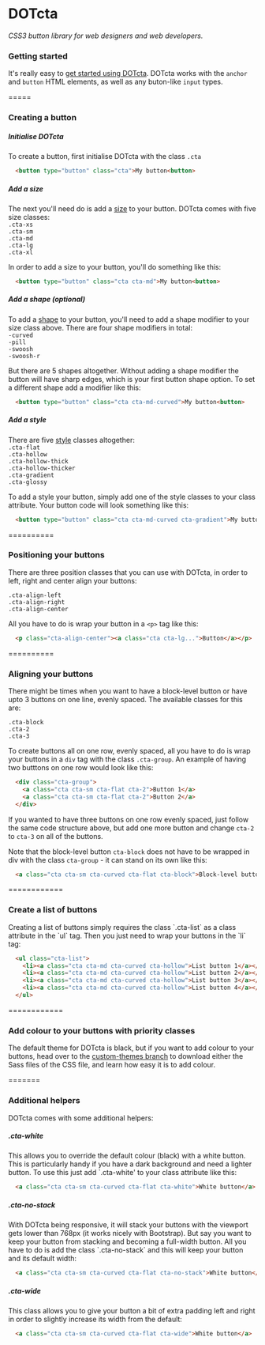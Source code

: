 DOTcta
======
<em>CSS3 button library for web designers and web developers.</em>

<h3>Getting started</h3>

It's really easy to <a href="http://youtu.be/Whf2oLg5h3E" target="_blank">get started using DOTcta</a>. DOTcta works with the <code>anchor</code> and <code>button</code> HTML elements, as well as any buton-like <code>input</code> types.

=====

<h3>Creating a button</h3>

<h5>Initialise DOTcta</h5>
To create a button, first initialise DOTcta with the class <code>.cta</code>

```html
  <button type="button" class="cta">My button<button>
```

<h5>Add a size</h5>
The next you'll need do is add a <a href="http://libs.doodleboxmedia.co.uk/dot/cta/cta-sizes/" target="_blank">size</a> to your button. DOTcta comes with five size classes:<br>
<code>.cta-xs</code><br>
<code>.cta-sm</code><br>
<code>.cta-md</code><br>
<code>.cta-lg</code><br>
<code>.cta-xl</code><br>

In order to add a size to your button, you'll do something like this:

```html
  <button type="button" class="cta cta-md">My button<button>
```

<h5>Add a shape <em>(optional)</em></h5>
To add a <a href="http://libs.doodleboxmedia.co.uk/dot/cta/cta-shapes/" target="_blank">shape</a> to your button, you'll need to add a shape modifier to your size class above. There are four shape modifiers in total:<br>
<code>-curved</code><br>
<code>-pill</code><br>
<code>-swoosh</code><br>
<code>-swoosh-r</code><br>

But there are 5 shapes altogether. Without adding a shape modifier the button will have sharp edges, which is your first button shape option. To set a different shape add a modifier like this:

```html
  <button type="button" class="cta cta-md-curved">My button<button>
```

<h5>Add a style</h5>
There are five <a href="http://libs.doodleboxmedia.co.uk/dot/cta/cta-styles/" target="_blank">style</a> classes altogether:<br>
<code>.cta-flat</code><br>
<code>.cta-hollow</code><br>
<code>.cta-hollow-thick</code><br>
<code>.cta-hollow-thicker</code><br>
<code>.cta-gradient</code><br>
<code>.cta-glossy</code><br>

To add a style your button, simply add one of the style classes to your class attribute. Your button code will look something like this:

```html
  <button type="button" class="cta cta-md-curved cta-gradient">My button<button>
```

==========

<h3>Positioning your buttons</h3>
There are three position classes that you can use with DOTcta, in order to left, right and center align your buttons:<br>

<code>.cta-align-left</code><br>
<code>.cta-align-right</code><br>
<code>.cta-align-center</code>

All you have to do is wrap your button in a `<p>` tag like this:

```html
  <p class="cta-align-center"><a class="cta cta-lg...">Button</a></p>
```

==========

<h3>Aligning your buttons</h3>
There might be times when you want to have a block-level button or have upto 3 buttons on one line, evenly spaced. The available classes for this are:<br>

<code>.cta-block</code><br>
<code>.cta-2</code><br>
<code>.cta-3</code>

To create buttons all on one row, evenly spaced, all you have to do is wrap your buttons in a `div` tag with the class `.cta-group`. An example of having two butttons on one row would look like this:<br>

```html
  <div class="cta-group">
    <a class="cta cta-sm cta-flat cta-2">Button 1</a>
    <a class="cta cta-sm cta-flat cta-2">Button 2</a>
  </div>
```

If you wanted to have three buttons on one row evenly spaced, just follow the same code structure above, but add one more button and change `cta-2` to `cta-3` on all of the buttons.

Note that the block-level button `cta-block` does not have to be wrapped in div with the class `cta-group` - it can stand on its own like this:<br>

```html
  <a class="cta cta-sm cta-curved cta-flat cta-block">Block-level button</a>
```

============

<h3>Create a list of buttons</h3>
Creating a list of buttons simply requires the class `.cta-list` as a class attribute in the `ul` tag. Then you just need to wrap your buttons in the `li` tag:<br>

```html
  <ul class="cta-list">
    <li><a class="cta cta-md cta-curved cta-hollow">List button 1</a></li>
    <li><a class="cta cta-md cta-curved cta-hollow">List button 2</a></li>
    <li><a class="cta cta-md cta-curved cta-hollow">List button 3</a></li>
    <li><a class="cta cta-md cta-curved cta-hollow">List button 4</a></li>
  </ul>
```


============

<h3>Add colour to your buttons with priority classes</h3>

The default theme for DOTcta is black, but if you want to add colour to your buttons, head over to the <a href="https://github.com/doodleboxmedia/DOTcta/tree/custom-themes">custom-themes branch</a> to download either the Sass files of the CSS file, and learn how easy it is to add colour.

=======

<h3>Additional helpers</h3>

DOTcta comes with some additional helpers:<br>

<h5>.cta-white</h5>
This allows you to override the default colour (black) with a white button. This is particularly handy if you have a dark background and need a lighter button. To use this just add `.cta-white' to your class attribute like this:<br>

```html
  <a class="cta cta-sm cta-curved cta-flat cta-white">White button</a>
```

<h5>.cta-no-stack</h5>
With DOTcta being responsive, it will stack your buttons with the viewport gets lower than 768px (it works nicely with Bootstrap). But say you want to keep your button from stacking and becoming a full-width button. All you have to do is add the class `.cta-no-stack` and this will keep your button and its default width:

```html
  <a class="cta cta-sm cta-curved cta-flat cta-no-stack">White button</a>
```

<h5>.cta-wide</h5>
This class allows you to give your button a bit of extra padding left and right in order to slightly increase its width from the default:

```html
  <a class="cta cta-sm cta-curved cta-flat cta-wide">White button</a>
```


